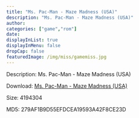 ```yaml
---
title: "Ms. Pac-Man - Maze Madness (USA)"
description: "Ms. Pac-Man - Maze Madness (USA)"
author: 
categories: ["game","rom"]
date: 
displayInList: true
displayInMenu: false
dropCap: false
featuredImage: /img/miss/gamemiss.jpg
---
```


Description: Ms. Pac-Man - Maze Madness (USA)

Download: <a style="text-decoration:underline;" href="https://mega.nz/#!SPA0SIID!FUhfYkQlVVGKrZzrsmJbunxDv72XamdE8YWP_3t242Q" target = "_blank" rel = "nofollow" > Ms. Pac-Man - Maze Madness (USA)</a>

Size: 4194304

MD5: 279AF1B9D55EFDCEA19593A42F8CE23D

